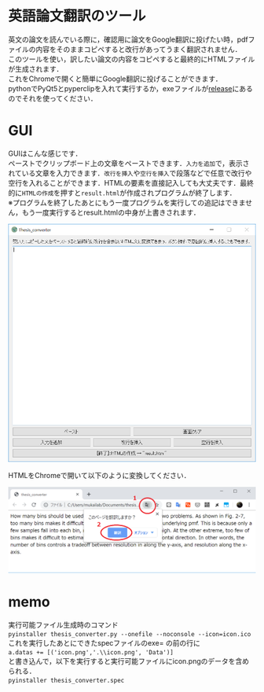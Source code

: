 # 英語論文翻訳のツール
英文の論文を読んでいる際に，確認用に論文をGoogle翻訳に投げたい時，pdfファイルの内容をそのままコピペすると改行があってうまく翻訳されません．  
このツールを使い，訳したい論文の内容をコピペすると最終的にHTMLファイルが生成されます．  
これをChromeで開くと簡単にGoogle翻訳に投げることができます．  
pythonでPyQt5とpyperclipを入れて実行するか，exeファイルが[release](https://github.com/yagijin/Thesis_Converter/releases)にあるのでそれを使ってください．

# GUI
GUIはこんな感じです．  
ペーストでクリップボード上の文章をペーストできます．`入力を追加`で，表示されている文章を入力できます．`改行を挿入`や`空行を挿入`で段落などで任意で改行や空行を入れることができます．HTMLの要素を直接記入しても大丈夫です．最終的に`HTMLの作成`を押すと`result.html`が作成されプログラムが終了します．  
※プログラムを終了したあとにもう一度プログラムを実行しての追記はできません，もう一度実行するとresult.htmlの中身が上書きされます．

<img src="images/gui.png" width="600">

HTMLをChromeで開いて以下のように変換してください．  

<img src="images/chrome.png" width="600">

# memo
実行可能ファイル生成時のコマンド  
``` pyinstaller thesis_converter.py --onefile --noconsole --icon=icon.ico ```  
これを実行したあとにできたspecファイルのexe= の前の行に  
``` a.datas += [('icon.png','.\\icon.png', 'Data')] ```  
と書き込んで，以下を実行すると実行可能ファイルにicon.pngのデータを含められる．  
``` pyinstaller thesis_converter.spec ```  